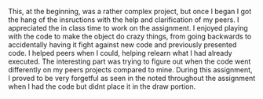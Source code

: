 This, at the beginning, was a rather complex project, but once I began I got the hang of the insructions with the help and clarification of my peers.
I appreciated the in class time to work on the assignment.
I enjoyed playing with the code to make the object do crazy things, from going backwards to accidentally having it fight against new code and previously presented code.
I helped peers when I could, helping relearn what I had already executed. The interesting part was trying to figure out when the code went differently on my peers projects compared to mine.
During this assignment, I proved to be very forgetful as seen in the noted throughout the assignment when I had the code but didnt place it in the draw portion.
